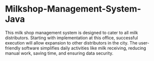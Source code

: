 # Milkshop-Management-System-Java
This milk shop management system is designed to cater to all milk distributors. Starting with implementation at this office, successful execution will allow expansion to other distributors in the city. The user-friendly software simplifies daily activities like milk receiving, reducing manual work, saving time, and ensuring data security.
